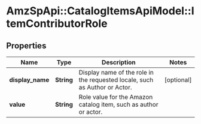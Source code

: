 # AmzSpApi::CatalogItemsApiModel::ItemContributorRole

## Properties
Name | Type | Description | Notes
------------ | ------------- | ------------- | -------------
**display_name** | **String** | Display name of the role in the requested locale, such as Author or Actor. | [optional] 
**value** | **String** | Role value for the Amazon catalog item, such as author or actor. | 


